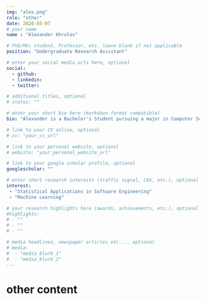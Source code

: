 ```yaml
---
img: "alex.png"
role: "other"
date: 2020-05-07
# your name
name : "Alexander Khrulev"

# PhD/MSc student, Professor, etc. leave blank if not applicable
position: "Undergraduate Research Assistant" 

# enter your social media urls here, optional
social: 
  - github:
  - linkedin:
  - twitter:

# additional titles, optional
# status: ""

# enter your short bio here (markdown format compatible)
bio: "Alexander is a Bachelor's Student pursuing a major in Computer Science at Ryerson University. Currently, he is working on modeling the Toronto road network and, potentially, solving the traffic congestion problem of the city." 

# link to your CV online, optional
# cv: "your_cv_url" 

# link to your personal website, optional
# website: "your_personal_website_url" 

# link to your google scholar profile, optional
googlescholar: "" 

# enter short research interests (traffic signal, CAV, etc.), optional
interest: 
 - "Statistical Applications in Software Engineering"
 - "Machine Learning"

# your research highlights here (awards, achievements, etc.), optional
#highlights: 
# - ""
# - ""
# - "" 

# media headlines, newspaper articles etc..., optional
# media: 
#  - "media_blurb_1"
#  - "media_blurb_2" 
---
```

# other content
